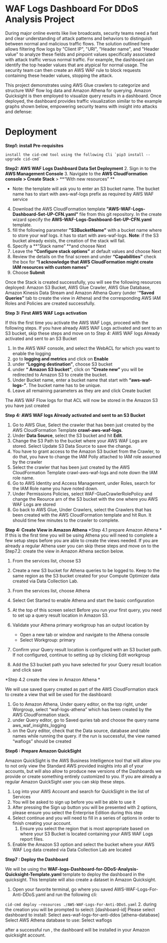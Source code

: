 # WAF Logs Dashboard For DDoS Analysis Project

During major online events like live broadcasts, security teams need a fast and clear understanding of attack patterns and behaviors to distinguish between normal and malicious traffic flows. The solution outlined here allows filtering flow logs by "Client IP", "URI", "Header name", and "Header value" to analyze these fields and pinpoint values specifically associated with attack traffic versus normal traffic. For example, the dashboard can identify the top header values that are atypical for normal usage. The security team can then create an AWS WAF rule to block requests containing these header values, stopping the attack.
 
This project demonstrates using AWS Glue crawlers to categorize and structure WAF flow log data and Amazon Athena for querying. Amazon Quicksight is then employed to visualize query results in a dashboard. Once deployed, the dashboard provides traffic visualization similar to the example graphs shown below, empowering security teams with insight into attacks and defense:

# Deployment
**Step1: install Pre-requisites**

    install the cid-cmd tool using the following Cli `pip3 install --upgrade cid-cmd`

**Step2: AWS WAF Logs Dashboard Data Set Deployment**
2. Sign in to the **AWS Management Console**
3. Navigate to the **AWS CloudFormation **console >** Create Stack** > **“With new resources” **

* Note: the template will ask you to enter an S3 bucket name. The bucket name has to start with aws-waf-logs prefix as required by AWS WAF service 

4. Download the AWS CloudFormation template **"AWS-WAF-Logs-Dashboard-Set-UP-CFN.yaml"** file from this git repository. In the create wizard specify the **AWS-WAF-Logs-Dashboard-Set-UP-CFN.yaml**  template.
5. fill the following parameter **"S3BucketName"** with a bucket name where to store your waf logs. it has to start with aws-waf-logs.
**Note**: if the S3 bucket already exists, the creation of the stack will fail.
6. Specify a **“Stack name” **and choose Next
7. Leave the **“Configure stack options”** at default values and choose Next
8. Review the details on the final screen and under **“Capabilities”** check the box for **“I acknowledge that AWS CloudFormation might create IAM resources with custom names”**
9. Choose **Submit**

Once the Stack is created successfully, you will see the following resources deployed:
Amazon S3 Bucket, AWS Glue Crawler, AWS Glue Database, Amazon Kinesis Data Stream and Amazon Athena Query (under '**“Saved Queries”** tab to create the view in Athena) and the corresponding AWS IAM Roles and Policies are created successfully.

**Step 3: First AWS WAF Logs activation**

If this the first time you activate the AWS WAF Logs, proceed with the following steps.
 If you have already AWS WAF Logs activated and sent to an S3 bucket, skip these steps and move on to Step 4: AWS WAF logs Already activated and sent to an S3 Bucket 

1. In the AWS WAF console, and select the WebACL for which you want to enable the logging
2. go to **logging and metrics** and click on **Enable** 
3. under **“Logging destination”**, choose S3 bucket
4. under **“ Amazon S3 bucket”**, click on **“Create new”** you will be redirected to Amazon S3 to create the bucket. 
5. Under Bucket name, enter a bucket name that start with **“aws-waf-logs-”**. The bucket name has to be unique.
6.  Leave all remaining parameters as they are and click Create bucket

The AWS WAF Flow logs for that ACL will now be stored in the Amazon S3 you have just created

**Step 4: AWS WAF logs Already activated and sent to an S3 Bucket**

1. Go to AWS Glue, Select the crawler that has been just created by the AWS CloudFormation Template **crawl-aws-waf-logs**.
2. Under **Data Source**, select the S3 bucket and  hit **Edit**.
3. Change the S3 Path to the bucket where your AWS WAF Logs are stored. Select Update S3 Data Source to save the change.
4. You have to grant access to the Amazon S3 bucket from the Crawler, to do that, you have to change the IAM Poliy attached to IAM role assumed by the crawler
5. Select the crawler that has been just created by the AWS CloudFormation Template crawl-aws-waf-logs and note down the IAM role name.
6. Go to AWS Identity and Access Management, under Roles, search for the IAM Role name you have noted down.
7. Under Permissions Policies, select WAF-GlueCrawlerRolePolicy and change the Reource arn of the S3 bucket with the one where you AWS WAF Logs are stored
8. Go back to AWS Glue, Under Crawlers, select the Crawlers that has been created with the AWS CloudFormation template and hit Run. It should time few minutes to the crawler to complete.

**Step 4:  Create View in Amazon Athena**
*Step 4.1 prepare Amazon Athena * 
If this is the first time you will be using Athena you will need to complete a few setup steps before you are able to create the views needed. If you are already a regular Athena user you can skip these steps and move on to the Step7.2: create the view in Amazon Athena section below. 

1. From the services list, choose S3
2. Create a new S3 bucket for Athena queries to be logged to. Keep to the same region as the S3 bucket created for your Compute Optimizer data created via Data Collection Lab.
3. From the services list, choose Athena
4. Select Get Started to enable Athena and start the basic configuration
5. At the top of this screen select Before you run your first query, you need to set up a query result location in Amazon S3.
6. Validate your Athena primary workgroup has an output location by

    * Open a new tab or window and navigate to the Athena console
    * Select Workgroup: primary

7.  Confirm your Query result location is configured with an S3 bucket path. If not configured, continue to setting up by clicking Edit workgroup
8.  Add the S3 bucket path you have selected for your Query result location and click save 

*Step 4.2 create the view in Amazon Athena *

We will use  saved query created as part of the AWS CloudFormation stack to create a view that will be used for the dashboard:

1. Go to Amazon Athena, Under query editor, on the top right, under Worgroup, select “waf-logs-athena” which has been created by the AWS CloudFormation stack.
2. under Query editor, go to Saved quries tab and choose the query name aws_waf_insights_logging
3. on the Qury editor, check that the Data source, database and table names while running the query. if the run is successful, the view named “waflogs” should be created

**Step6 : Prepare Amazon QuickSight**

 Amazon QuickSight is the AWS Business Intelligence tool that will allow you to not only view the Standard AWS provided insights into all of your accounts, but will also allow to produce new versions of the Dashboards we provide or create something entirely customized to you. If you are already a regular Amazon QuickSight user you can skip these steps. 

1. Log into your AWS Account and search for QuickSight in the list of Services
2. You will be asked to sign up before you will be able to use it
3. After pressing the Sign up button you will be presented with 2 options, please ensure you select the Enterprise Edition during this step
4. Select continue and you will need to fill in a series of options in order to finish creating your account.
    1. Ensure you select the region that is most appropriate based on where your S3 Bucket is located containing your AWS WAF Logs  report files.
5. Enable the Amazon S3 option and select the bucket where your AWS WAF Log data created via Data Collection Lab are located 

**Step7 : Deploy the Dashboard**


We will be using the **WAF-logs-Dashboard-for-DDoS-Analysis-Quicksight-Template.yaml** template to deploy the dashboard in the quicksight. This template will also create a dataset in Amazon Quicksight.

1. Open your favorite terminal, go where you saved AWS-WAF-Logs-For-Anti-DDoS.yaml and run the following cli:

`cid-cmd deploy —resources ./AWS-WAF-Logs-For-Anti-DDoS.yaml`
2. during the creation you will be prompted to select: 
[dashboard-id] Please select dashboard to install: 
Select aws-waf-logs-for-anti-ddos
[athena-database] Select AWS Athena database to use: 
Select waflogs


after a successful run , the dashboard will be installed in your Amazon quicksight account.










